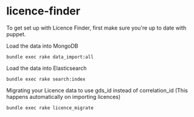# licence-finder

To get set up with Licence Finder, first make sure you're up to date with puppet.

Load the data into MongoDB

    bundle exec rake data_import:all

Load the data into Elasticsearch

    bundle exec rake search:index

Migrating your Licence data to use gds_id instead of correlation_id (This happens automatically on importing licences)

    bundle exec rake licence_migrate

